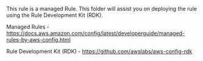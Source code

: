 This rule is a managed Rule. This folder will assist you on deploying the rule using the Rule Development Kit (RDK).

Managed Rules - https://docs.aws.amazon.com/config/latest/developerguide/managed-rules-by-aws-config.html

Rule Development Kit (RDK) - https://github.com/awslabs/aws-config-rdk